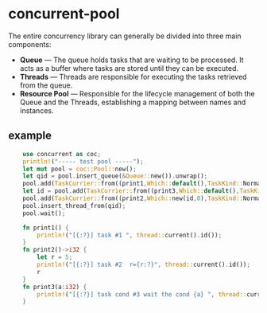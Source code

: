 # concurrent-pool
The entire concurrency library can generally be divided into three main components:

- **Queue** — The queue holds tasks that are waiting to be processed. It acts as a buffer where tasks are stored until they can be executed.
- **Threads** — Threads are responsible for executing the tasks retrieved from the queue.
- **Resource Pool** — Responsible for the lifecycle management of both the Queue and the Threads, establishing a mapping between names and instances.

## example
```rust
    use concurrent as coc;
    println!("----- test pool -----");
    let mut pool = coc::Pool::new();
    let qid = pool.insert_queue(&Queue::new()).unwrap();
    pool.add(TaskCurrier::from((print1,Which::default(),TaskKind::Normal)));
    let id = pool.add(TaskCurrier::from((print3,Which::default(),TaskKind::Exit)));
    pool.add(TaskCurrier::from((print2,Which::new(id,0),TaskKind::Normal)));
    pool.insert_thread_from(qid);
    pool.wait();

    fn print1() {
        println!("[{:?}] task #1 ", thread::current().id());
    }
    fn print2()->i32 {
        let r = 5;
        println!("[{:?}] task #2  r={r:?}", thread::current().id());
        r
    }
    fn print3(a:i32) {
        println!("[{:?}] task cond #3 wait the cond {a} ", thread::current().id());
    }
```
